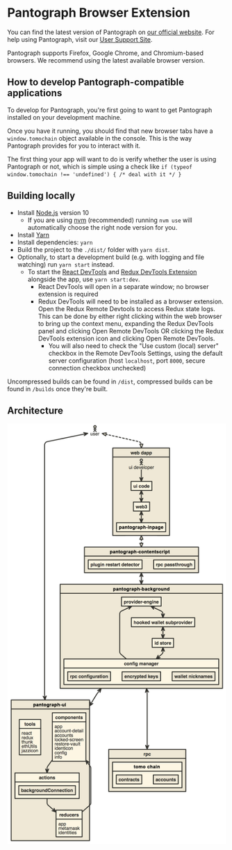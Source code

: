 # Pantograph Browser Extension

You can find the latest version of Pantograph on [our official website](https://pantograph.io/). For help using Pantograph, visit our [User Support Site](https://change.pantograph.io/inquiry).

Pantograph supports Firefox, Google Chrome, and Chromium-based browsers. We recommend using the latest available browser version.

## How to develop Pantograph-compatible applications

To develop for Pantograph, you're first going to want to get Pantograph installed on your development machine.

Once you have it running, you should find that new browser tabs have a `window.tomochain` object available in the console. This is the way Pantograph provides for you to interact with it.

The first thing your app will want to do is verify whether the user is using Pantograph or not, which is simple using a check like `if (typeof window.tomochain !== 'undefined') { /* deal with it */ }`

## Building locally

- Install [Node.js](https://nodejs.org) version 10
    - If you are using [nvm](https://github.com/creationix/nvm#installation) (recommended) running `nvm use` will automatically choose the right node version for you.
- Install [Yarn](https://yarnpkg.com/en/docs/install)
- Install dependencies: `yarn`
- Build the project to the `./dist/` folder with `yarn dist`.
- Optionally, to start a development build (e.g. with logging and file watching) run `yarn start` instead.
    - To start the [React DevTools](https://github.com/facebook/react-devtools) and [Redux DevTools Extension](http://extension.remotedev.io)
      alongside the app, use `yarn start:dev`.
      - React DevTools will open in a separate window; no browser extension is required
      - Redux DevTools will need to be installed as a browser extension. Open the Redux Remote Devtools to access Redux state logs. This can be done by either right clicking within the web browser to bring up the context menu, expanding the Redux DevTools panel and clicking Open Remote DevTools OR clicking the Redux DevTools extension icon and clicking Open Remote DevTools.
        - You will also need to check the "Use custom (local) server" checkbox in the Remote DevTools Settings, using the default server configuration (host `localhost`, port `8000`, secure connection checkbox unchecked)

Uncompressed builds can be found in `/dist`, compressed builds can be found in `/builds` once they're built.

## Architecture

![Architecture Diagram](./docs/architecture.jpg)

